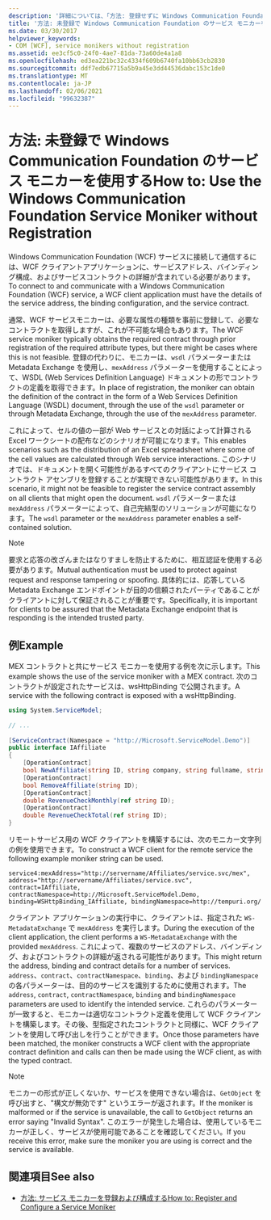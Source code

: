 ```yaml
---
description: '詳細については、「方法: 登録せずに Windows Communication Foundation サービスモニカーを使用する」を参照してください。'
title: '方法: 未登録で Windows Communication Foundation のサービス モニカーを使用する'
ms.date: 03/30/2017
helpviewer_keywords:
- COM [WCF], service monikers without registration
ms.assetid: ee3cf5c0-24f0-4ae7-81da-73a60de4a1a8
ms.openlocfilehash: ed3ea221bc32c4334f609b6740fa10bb63cb2830
ms.sourcegitcommit: ddf7edb67715a5b9a45e3dd44536dabc153c1de0
ms.translationtype: MT
ms.contentlocale: ja-JP
ms.lasthandoff: 02/06/2021
ms.locfileid: "99632387"
---
```

# <a name="how-to-use-the-windows-communication-foundation-service-moniker-without-registration"></a><span data-ttu-id="b0797-103">方法: 未登録で Windows Communication Foundation のサービス モニカーを使用する</span><span class="sxs-lookup"><span data-stu-id="b0797-103">How to: Use the Windows Communication Foundation Service Moniker without Registration</span></span>

<span data-ttu-id="b0797-104">Windows Communication Foundation (WCF) サービスに接続して通信するには、WCF クライアントアプリケーションに、サービスアドレス、バインディング構成、およびサービスコントラクトの詳細が含まれている必要があります。</span><span class="sxs-lookup"><span data-stu-id="b0797-104">To connect to and communicate with a Windows Communication Foundation (WCF) service, a WCF client application must have the details of the service address, the binding configuration, and the service contract.</span></span>  
  
 <span data-ttu-id="b0797-105">通常、WCF サービスモニカーは、必要な属性の種類を事前に登録して、必要なコントラクトを取得しますが、これが不可能な場合もあります。</span><span class="sxs-lookup"><span data-stu-id="b0797-105">The WCF service moniker typically obtains the required contract through prior registration of the required attribute types, but there might be cases where this is not feasible.</span></span> <span data-ttu-id="b0797-106">登録の代わりに、モニカーは、`wsdl` パラメーターまたは Metadata Exchange を使用し、`mexAddress` パラメーターを使用することによって、WSDL (Web Services Definition Language) ドキュメントの形でコントラクトの定義を取得できます。</span><span class="sxs-lookup"><span data-stu-id="b0797-106">In place of registration, the moniker can obtain the definition of the contract in the form of a Web Services Definition Language (WSDL) document, through the use of the `wsdl` parameter or through Metadata Exchange, through the use of the `mexAddress` parameter.</span></span>  
  
 <span data-ttu-id="b0797-107">これによって、セルの値の一部が Web サービスとの対話によって計算される Excel ワークシートの配布などのシナリオが可能になります。</span><span class="sxs-lookup"><span data-stu-id="b0797-107">This enables scenarios such as the distribution of an Excel spreadsheet where some of the cell values are calculated through Web service interactions.</span></span> <span data-ttu-id="b0797-108">このシナリオでは、ドキュメントを開く可能性があるすべてのクライアントにサービス コントラクト アセンブリを登録することが実現できない可能性があります。</span><span class="sxs-lookup"><span data-stu-id="b0797-108">In this scenario, it might not be feasible to register the service contract assembly on all clients that might open the document.</span></span> <span data-ttu-id="b0797-109">`wsdl` パラメーターまたは `mexAddress` パラメーターによって、自己完結型のソリューションが可能になります。</span><span class="sxs-lookup"><span data-stu-id="b0797-109">The `wsdl` parameter or the `mexAddress` parameter enables a self-contained solution.</span></span>  
  
> [!NOTE]
> <span data-ttu-id="b0797-110">要求と応答の改ざんまたはなりすましを防止するために、相互認証を使用する必要があります。</span><span class="sxs-lookup"><span data-stu-id="b0797-110">Mutual authentication must be used to protect against request and response tampering or spoofing.</span></span> <span data-ttu-id="b0797-111">具体的には、応答している Metadata Exchange エンドポイントが目的の信頼されたパーティであることがクライアントに対して保証されることが重要です。</span><span class="sxs-lookup"><span data-stu-id="b0797-111">Specifically, it is important for clients to be assured that the Metadata Exchange endpoint that is responding is the intended trusted party.</span></span>  
  
## <a name="example"></a><span data-ttu-id="b0797-112">例</span><span class="sxs-lookup"><span data-stu-id="b0797-112">Example</span></span>  

 <span data-ttu-id="b0797-113">MEX コントラクトと共にサービス モニカーを使用する例を次に示します。</span><span class="sxs-lookup"><span data-stu-id="b0797-113">This example shows the use of the service moniker with a MEX contract.</span></span> <span data-ttu-id="b0797-114">次のコントラクトが設定されたサービスは、wsHttpBinding で公開されます。</span><span class="sxs-lookup"><span data-stu-id="b0797-114">A service with the following contract is exposed with a wsHttpBinding.</span></span>  
  
```csharp
using System.ServiceModel;  
  
// ...
  
[ServiceContract(Namespace = "http://Microsoft.ServiceModel.Demo")]  
public interface IAffiliate  
{  
    [OperationContract]  
    bool NewAffiliate(string ID, string company, string fullname, string accountsCode);  
    [OperationContract]  
    bool RemoveAffiliate(string ID);  
    [OperationContract]  
    double RevenueCheckMonthly(ref string ID);  
    [OperationContract]  
    double RevenueCheckTotal(ref string ID);  
}  
```  
  
 <span data-ttu-id="b0797-115">リモートサービス用の WCF クライアントを構築するには、次のモニカー文字列の例を使用できます。</span><span class="sxs-lookup"><span data-stu-id="b0797-115">To construct a WCF client for the remote service the following example moniker string can be used.</span></span>  
  
```
service4:mexAddress="http://servername/Affiliates/service.svc/mex",  
address="http://servername/Affiliates/service.svc",  
contract=IAffiliate, contractNamespace=http://Microsoft.ServiceModel.Demo,  
binding=WSHttpBinding_IAffiliate, bindingNamespace=http://tempuri.org/  
```  
  
 <span data-ttu-id="b0797-116">クライアント アプリケーションの実行中に、クライアントは、指定された `WS-MetadataExchange` で `mexAddress` を実行します。</span><span class="sxs-lookup"><span data-stu-id="b0797-116">During the execution of the client application, the client performs a `WS-MetadataExchange` with the provided `mexAddress`.</span></span> <span data-ttu-id="b0797-117">これによって、複数のサービスのアドレス、バインディング、およびコントラクトの詳細が返される可能性があります。</span><span class="sxs-lookup"><span data-stu-id="b0797-117">This might return the address, binding and contract details for a number of services.</span></span> <span data-ttu-id="b0797-118">`address`、`contract`、`contractNamespace`、`binding`、および `bindingNamespace` の各パラメーターは、目的のサービスを識別するために使用されます。</span><span class="sxs-lookup"><span data-stu-id="b0797-118">The `address`, `contract`, `contractNamespace`, `binding` and `bindingNamespace` parameters are used to identify the intended service.</span></span> <span data-ttu-id="b0797-119">これらのパラメーターが一致すると、モニカーは適切なコントラクト定義を使用して WCF クライアントを構築します。その後、型指定されたコントラクトと同様に、WCF クライアントを使用して呼び出しを行うことができます。</span><span class="sxs-lookup"><span data-stu-id="b0797-119">Once those parameters have been matched, the moniker constructs a WCF client with the appropriate contract definition and calls can then be made using the WCF client, as with the typed contract.</span></span>  
  
> [!NOTE]
> <span data-ttu-id="b0797-120">モニカーの形式が正しくないか、サービスを使用できない場合は、`GetObject` を呼び出すと、"構文が無効です" というエラーが返されます。</span><span class="sxs-lookup"><span data-stu-id="b0797-120">If the moniker is malformed or if the service is unavailable, the call to `GetObject` returns an error saying "Invalid Syntax".</span></span> <span data-ttu-id="b0797-121">このエラーが発生した場合は、使用しているモニカーが正しく、サービスが使用可能であることを確認してください。</span><span class="sxs-lookup"><span data-stu-id="b0797-121">If you receive this error, make sure the moniker you are using is correct and the service is available.</span></span>  
  
## <a name="see-also"></a><span data-ttu-id="b0797-122">関連項目</span><span class="sxs-lookup"><span data-stu-id="b0797-122">See also</span></span>

- [<span data-ttu-id="b0797-123">方法: サービス モニカーを登録および構成する</span><span class="sxs-lookup"><span data-stu-id="b0797-123">How to: Register and Configure a Service Moniker</span></span>](how-to-register-and-configure-a-service-moniker.md)
